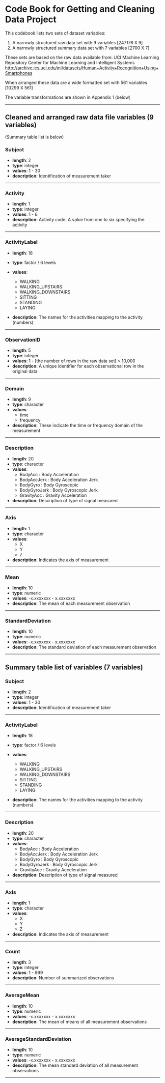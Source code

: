 Code Book for Getting and Cleaning Data Project
====================

This codebook lists two sets of dataset variables:

1. A narrowly structured raw data set with 9 variables [247176 X 9]
2. A narrowly structured summary data set with 7 variables [2700 X 7]

These sets are based on the raw data available from:
UCI Machine Learning Repository
Center for Machine Learning and Intelligent Systems
http://archive.ics.uci.edu/ml/datasets/Human+Activity+Recognition+Using+Smartphones

When arranged these data are a wide formatted set with 561 variables [10299 X 561]

The variable transformations are shown in Appendix 1 (below)

****

## Cleaned and arranged raw data file variables (9 variables)
(Summary table list is below)

### Subject
* __length__: 2
* __type__: integer
* __values__: 1 - 30
* __description__: Identification of measurement taker

**** 

### Activity
* __length__: 1
* __type__: integer
* __values__: 1 - 6
* __description__: Activity code. A value from one to six specifying the activity

****

### ActivityLabel
* __length__: 18
* __type__: factor / 6 levels
* __values__:

   * WALKING
   * WALKING_UPSTAIRS
   * WALKING_DOWNSTAIRS
   * SITTING
   * STANDING
   * LAYING

* __description__: The names for the activities mapping to the activity (numbers)

****

### ObservationID
* __length__: 5
* __type__: integer
* __values__: 1 - [the number of rows in the raw data set] > 10,000
* __description__: A unique identifier for each observational row in the original data

****

### Domain
* __length__: 9
* __type__: character
* __values__: 
   * time
   * frequency
* __description__: These indicate the time or frequency domain of the measurement

****

### Description
* __length__: 20
* __type__: character
* __values__:
   * BodyAcc : Body Acceleration
   * BodyAccJerk : Body Acceleration Jerk
   * BodyGyro : Body Gyroscopic
   * BodyGyroJerk : Body Gyroscopic Jerk
   * GravityAcc : Gravity Acceleration
* __description__: Description of type of signal measured

****

### Axis
* __length__: 1
* __type__: character
* __values__: 
   * X
   * Y
   * Z
* __description__: Indicates the axis of measurement

****

### Mean
* __length__: 10
* __type__: numeric
* __values__: -x.xxxxxxx - x.xxxxxxx
* __description__: The mean of each measurement observation

****

### StandardDeviation
* __length__: 10
* __type__: numeric
* __values__: -x.xxxxxxx - x.xxxxxxx
* __description__: The standard deviation of each measurement observation

****

## Summary table list of variables (7 variables)

### Subject
* __length__: 2
* __type__: integer
* __values__: 1 - 30
* __description__: Identification of measurement taker

**** 

### ActivityLabel
* __length__: 18
* __type__: factor / 6 levels
* __values__:

   * WALKING
   * WALKING_UPSTAIRS
   * WALKING_DOWNSTAIRS
   * SITTING
   * STANDING
   * LAYING

* __description__: The names for the activities mapping to the activity (numbers)

****

### Description
* __length__: 20
* __type__: character
* __values__:
   * BodyAcc : Body Acceleration
   * BodyAccJerk : Body Acceleration Jerk
   * BodyGyro : Body Gyroscopic
   * BodyGyroJerk : Body Gyroscopic Jerk
   * GravityAcc : Gravity Acceleration
* __description__: Description of type of signal measured

****

### Axis
* __length__: 1
* __type__: character
* __values__: 
   * X
   * Y
   * Z
* __description__: Indicates the axis of measurement

****

### Count
* __length__: 3
* __type__: integer
* __values__: 1 - 999
* __description__: Number of summarized observations

****

### AverageMean
* __length__: 10
* __type__: numeric
* __values__: -x.xxxxxxx - x.xxxxxxx
* __description__: The mean of means of all measurement observations

****

### AverageStandardDeviation
* __length__: 10
* __type__: numeric
* __values__: -x.xxxxxxx - x.xxxxxxx
* __description__: The mean standard deviation of all measurement observations

****